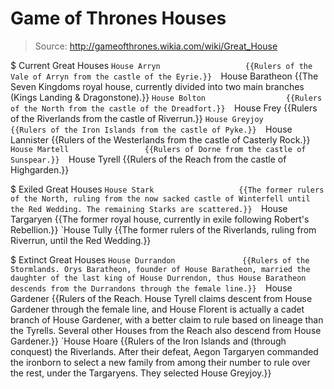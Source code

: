 # Game of Thrones Houses

> Source: http://gameofthrones.wikia.com/wiki/Great_House

$ Current Great Houses
    `House Arryn                   {{Rulers of the Vale of Arryn from the castle of the Eyrie.}} 
    `House Baratheon               {{The Seven Kingdoms royal house, currently divided into two main branches (Kings Landing & Dragonstone).}} 
    `House Bolton                  {{Rulers of the North from the castle of the Dreadfort.}} 
    `House Frey                    {{Rulers of the Riverlands from the castle of Riverrun.}} 
    `House Greyjoy                 {{Rulers of the Iron Islands from the castle of Pyke.}} 
    `House Lannister               {{Rulers of the Westerlands from the castle of Casterly Rock.}} 
    `House Martell                 {{Rulers of Dorne from the castle of Sunspear.}} 
    `House Tyrell                  {{Rulers of the Reach from the castle of Highgarden.}} 

$ Exiled Great Houses
    `House Stark                   {{The former rulers of the North, ruling from the now sacked castle of Winterfell until the Red Wedding. The remaining Starks are scattered.}} 
    `House Targaryen               {{The former royal house, currently in exile following Robert's Rebellion.}} 
    `House Tully                   {{The former rulers of the Riverlands, ruling from Riverrun, until the Red Wedding.}} 

$ Extinct Great Houses
    `House Durrandon               {{Rulers of the Stormlands. Orys Baratheon, founder of House Baratheon, married the daughter of the last king of House Durrendon, thus House Baratheon descends from the Durrandons through the female line.}} 
    `House Gardener                {{Rulers of the Reach. House Tyrell claims descent from House Gardener through the female line, and House Florent is actually a cadet branch of House Gardener, with a better claim to rule based on lineage than the Tyrells. Several other Houses from the Reach also descend from House Gardener.}} 
    `House Hoare                   {{Rulers of the Iron Islands and (through conquest) the Riverlands. After their defeat, Aegon Targaryen commanded the ironborn to select a new family from among their number to rule over the rest, under the Targaryens. They selected House Greyjoy.}} 

